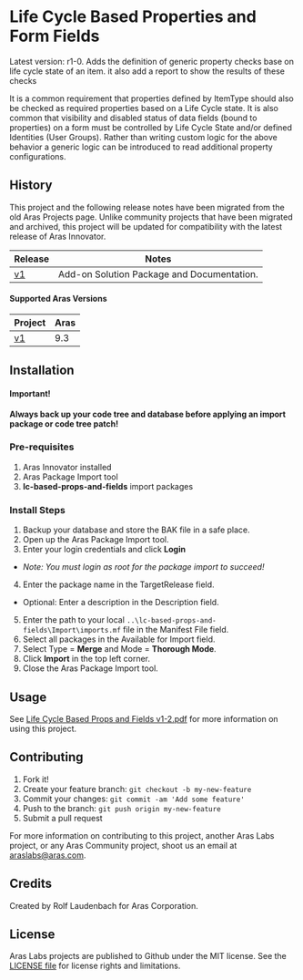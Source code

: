 # Life Cycle Based Properties and Form Fields

Latest version: r1-0. Adds the definition of generic property checks base on life cycle state of an item. it also add a report to show the results of these checks

It is a common requirement that properties defined by ItemType should also be checked as required properties based on a Life Cycle state. It is also common that visibility and disabled status of data fields (bound to properties) on a form must be controlled by Life Cycle State and/or defined Identities (User Groups). Rather than writing custom logic for the above behavior a generic logic can be introduced to read additional property configurations.

## History

This project and the following release notes have been migrated from the old Aras Projects page. Unlike community projects that have been migrated and archived, this project will be updated for compatibility with the latest release of Aras Innovator.

Release | Notes
--------|--------
[v1](https://github.com/ArasLabs/lc-based-props-and-fields/releases/tag/v1) | Add-on Solution Package and Documentation.

#### Supported Aras Versions

Project | Aras
--------|------
[v1](https://github.com/ArasLabs/lc-based-props-and-fields/releases/tag/v1) | 9.3

## Installation

#### Important!
**Always back up your code tree and database before applying an import package or code tree patch!**

### Pre-requisites

1. Aras Innovator installed
2. Aras Package Import tool
3. **lc-based-props-and-fields** import packages

### Install Steps

1. Backup your database and store the BAK file in a safe place.
2. Open up the Aras Package Import tool.
3. Enter your login credentials and click **Login**
  * _Note: You must login as root for the package import to succeed!_
4. Enter the package name in the TargetRelease field.
  * Optional: Enter a description in the Description field.
5. Enter the path to your local `..\lc-based-props-and-fields\Import\imports.mf` file in the Manifest File field.
6. Select all packages in the Available for Import field.
7. Select Type = **Merge** and Mode = **Thorough Mode**.
8. Click **Import** in the top left corner.
9. Close the Aras Package Import tool.

## Usage

See [Life Cycle Based Props and Fields v1-2.pdf](./Documentation/Life%20Cycle%20Based%20Props%20and%20Fields%20v1-2.pdf) for more information on using this project.

## Contributing

1. Fork it!
2. Create your feature branch: `git checkout -b my-new-feature`
3. Commit your changes: `git commit -am 'Add some feature'`
4. Push to the branch: `git push origin my-new-feature`
5. Submit a pull request

For more information on contributing to this project, another Aras Labs project, or any Aras Community project, shoot us an email at araslabs@aras.com.

## Credits

Created by Rolf Laudenbach for Aras Corporation.

## License

Aras Labs projects are published to Github under the MIT license. See the [LICENSE file](./LICENSE.md) for license rights and limitations.
